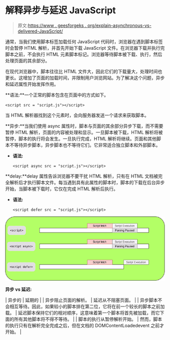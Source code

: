# 解释异步与延迟 JavaScript

> 原文:[https://www . geesforgeks . org/explain-asynchronous-vs-delivered-JavaScript/](https://www.geeksforgeeks.org/explain-asynchronous-vs-deferred-javascript/)

通常，当我们使用脚本标签加载任何 JavaScript 代码时，浏览器在遇到脚本标签时会暂停 HTML 解析，并首先开始下载 JavaScript 文件。在浏览器下载并执行完脚本之前，不会执行 HTML 元素脚本标记。浏览器等待脚本被下载、执行，然后处理页面的其余部分。

在现代浏览器中，脚本往往比 HTML 文件大，因此它们的下载量大，处理时间也更长。这增加了页面的加载时间，并限制用户浏览网站。为了解决这个问题，异步和延迟属性开始发挥作用。

**语法:**一个正常的脚本包含在页面中的方式如下。

```
<script src = "script.js"></script>
```

当 HTML 解析器找到这个元素时，会向服务器发送一个请求来获取脚本。

**异步:**当我们使用 async 属性时，脚本与页面的其余部分异步下载，而不需要暂停 HTML 解析，页面的内容被处理和显示。一旦脚本被下载，HTML 解析将被暂停，脚本的执行将会发生。一旦执行完成，HTML 解析将继续。页面和其他脚本不等待异步脚本，异步脚本也不等待它们。它非常适合独立脚本和外部脚本。

*   **语法:**

    ```
    <script async src = "script.js"></script>
    ```

**delay:**delay 属性告诉浏览器不要干扰 HTML 解析，只有在 HTML 文档被完全解析后才执行脚本文件。每当遇到具有此属性的脚本时，脚本的下载在后台异步开始，当脚本被下载时，它仅在完成 HTML 解析后执行。

*   **语法:**

    ```
    <script defer src = "script.js"></script>
    ```

![](img/d1a8cd9cc99962f9bb7f4d8ee9057ebf.png)

**异步 vs 延迟:**

| 异步的 | 延期的 |
| 异步阻止页面的解析。 | 延迟从不阻塞页面。 |
| 异步脚本不会相互等待。因此，如果较小的脚本排在第二位，它将在前一个较长的脚本之前加载。 | 延迟脚本保持它们的相对顺序，这意味着第一个脚本将首先被加载，而它下面的所有其他脚本将不得不等待。 |
| 脚本的执行从暂停解析开始。 | 然而，脚本的执行只有在解析完全完成之后，但在文档的 DOMContentLoadedevent 之前才开始。 |